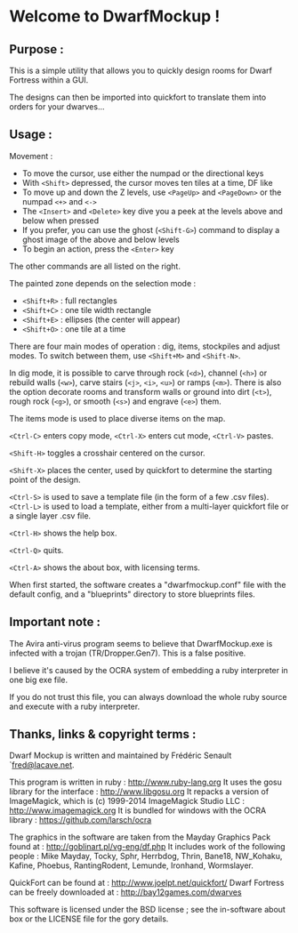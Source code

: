 Welcome to DwarfMockup !
========================

Purpose :
---------

This is a simple utility that allows you to quickly design rooms for Dwarf Fortress within a GUI.

The designs can then be imported into quickfort to translate them into orders for your dwarves...

Usage :
-------

Movement :
- To move the cursor, use either the numpad or the directional keys
- With `<Shift>` depressed, the cursor moves ten tiles at a time, DF like
- To move up and down the Z levels, use `<PageUp>` and `<PageDown>` or the numpad `<+>` and `<->`
- The `<Insert>` and `<Delete>` key dive you a peek at the levels above and below when pressed
- If you prefer, you can use the ghost (`<Shift-G>`) command to display a ghost image of the above and below levels
- To begin an action, press the `<Enter>` key

The other commands are all listed on the right.

The painted zone depends on the selection mode :
- `<Shift+R>` : full rectangles
- `<Shift+C>` : one tile width rectangle
- `<Shift+E>` : ellipses (the center will appear)
- `<Shift+O>` : one tile at a time

There are four main modes of operation : dig, items, stockpiles and adjust modes.  To switch between them, use `<Shift+M>`
and `<Shift-N>`.

In dig mode, it is possible to carve through rock (`<d>`), channel (`<h>`) or rebuild walls (`<w>`), carve stairs (`<j>`, `<i>`,
`<u>`) or ramps (`<m>`).  There is also the option decorate rooms and transform walls or ground into dirt (`<t>`), rough rock
(`<g>`), or smooth (`<s>`) and engrave (`<e>`) them.

The items mode is used to place diverse items on the map.

`<Ctrl-C>` enters copy mode, `<Ctrl-X>` enters cut mode, `<Ctrl-V>` pastes.

`<Shift-H>` toggles a crosshair centered on the cursor.

`<Shift-X>` places the center, used by quickfort to determine the starting point of the design.

`<Ctrl-S>` is used to save a template file (in the form of a few .csv files).  `<Ctrl-L>` is used to load a template,
either from a multi-layer quickfort file or a single layer .csv file.

`<Ctrl-H>` shows the help box.

`<Ctrl-Q>` quits.

`<Ctrl-A>` shows the about box, with licensing terms.

When first started, the software creates a "dwarfmockup.conf" file with the default config, and a "blueprints"
directory to store blueprints files.


Important note :
----------------

The Avira anti-virus program seems to believe that DwarfMockup.exe is infected with a trojan (TR/Dropper.Gen7).  This is
a false positive.

I believe it's caused by the OCRA system of embedding a ruby interpreter in one big exe file.

If you do not trust this file, you can always download the whole ruby source and execute with a ruby interpreter.


Thanks, links & copyright terms :
---------------------------------

Dwarf Mockup is written and maintained by Frédéric Senault `<fred@lacave.net>.

This program is written in ruby : http://www.ruby-lang.org
It uses the gosu library for the interface : http://www.libgosu.org
It repacks a version of ImageMagick, which is (c) 1999-2014 ImageMagick Studio LLC : http://www.imagemagick.org
It is bundled for windows with the OCRA library : https://github.com/larsch/ocra

The graphics in the software are taken from the Mayday Graphics Pack found at : http://goblinart.pl/vg-eng/df.php
  It includes work of the following people : Mike Mayday, Tocky, Sphr, Herrbdog, Thrin, Bane18, NW_Kohaku, Kafine,
  Phoebus, RantingRodent, Lemunde, Ironhand, Wormslayer.

QuickFort can be found at : http://www.joelpt.net/quickfort/
Dwarf Fortress can be freely downloaded at : http://bay12games.com/dwarves

This software is licensed under the BSD license ; see the in-software about box or the LICENSE file for the gory
details.
